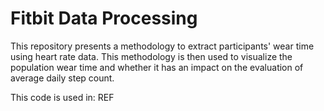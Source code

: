 # Fitbit Data Processing
This repository presents a methodology to extract participants' wear time using heart rate data. This methodology is then used to visualize the population wear time and whether it has an impact on the evaluation of average daily step count. 

This code is used in: REF
